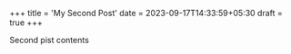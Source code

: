 +++
title = 'My Second Post'
date = 2023-09-17T14:33:59+05:30
draft = true
+++

Second pist contents